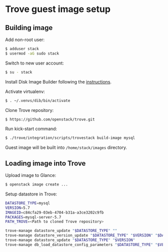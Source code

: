 # Trove guest image setup

## Building image

Add non-root user:

```bash
$ adduser stack
$ usermod -aG sudo stack
```

Switch to new user account:

```bash
$ su - stack
```

Install Disk Image Builder following the [instructions](disk-image-builder.md).

Activate virtualenv:

```bash
$ . ~/.venvs/dib/bin/activate
```

Clone Trove repository:

```bash
$ https://github.com/openstack/trove.git
```

Run kick-start command:

```bash
$ ./trove/integration/scripts/trovestack build-image mysql
```

Guest image will be built into `/home/stack/images` directory.


## Loading image into Trove

Upload image to Glance:

```bash
$ openstack image create ...
```

Setup datastore in Trove:

```bash
DATASTORE_TYPE=mysql
VERSION=5.7
IMAGEID=c84cfa29-03eb-4704-b31a-a3ce3202c9fb
PACKAGES=mysql-server-5.7
PATH_TROVE=<Path to cloned Trove repository>
```

```bash
trove-manage datastore_update "$DATASTORE_TYPE" ""
trove-manage datastore_version_update "$DATASTORE_TYPE" "$VERSION" "$DATASTORE_TYPE" $IMAGEID "$PACKAGES" 1
trove-manage datastore_update "$DATASTORE_TYPE" "$VERSION"
trove-manage db_load_datastore_config_parameters "$DATASTORE_TYPE" "$VERSION" "$PATH_TROVE"/trove/templates/$DATASTORE_TYPE/validation-rules.json
````
